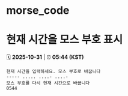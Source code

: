 # morse_code
# 현재 시간을 모스 부호 표시
<!-- MORSE_TIME_START -->
🗓️ **2025-10-31** | ⏰ **05:44 (KST)**

```
현재 시간을 입력하세요. 모스 부호로 바꿉니다
----- ..... ....- ....-
모스 부호를 다시 현재 시간으로 바꿉니다
0544
```
<!-- MORSE_TIME_END -->
